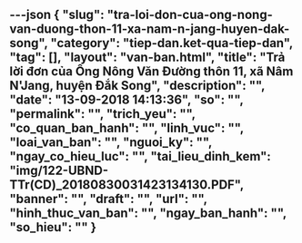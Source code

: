 ---json
{
    "slug": "tra-loi-don-cua-ong-nong-van-duong-thon-11-xa-nam-n-jang-huyen-dak-song",
    "category": "tiep-dan.ket-qua-tiep-dan",
    "tag": [],
    "layout": "van-ban.html",
    "title": "Trả lời đơn của Ông Nông Văn Đường thôn 11, xã Nâm N'Jang, huyện Đắk Song",
    "description": "",
    "date": "13-09-2018 14:13:36",
    "so": "",
    "permalink": "",
    "trich_yeu": "",
    "co_quan_ban_hanh": "",
    "linh_vuc": "",
    "loai_van_ban": "",
    "nguoi_ky": "",
    "ngay_co_hieu_luc": "",
    "tai_lieu_dinh_kem": "img/122-UBND-TTr(CD)_20180830031423134130.PDF",
    "banner": "",
    "draft": "",
    "url": "",
    "hinh_thuc_van_ban": "",
    "ngay_ban_hanh": "",
    "so_hieu": ""
}
---

